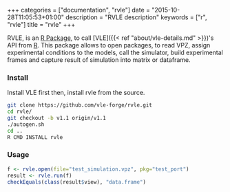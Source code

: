 +++
categories = ["documentation", "rvle"]
date = "2015-10-28T11:05:53+01:00"
description = "RVLE description"
keywords = ["r", "rvle"]
title = "rvle"
+++

RVLE, is an [R Package](https://www.r-project.org/), to call [VLE]({{<
ref "about/vle-details.md" >}})'s API from
[R](https://www-r-project.org). This package allows to open packages,
to read VPZ, assign experimental conditions to the models, call the
simulator, build experimental frames and capture result of simulation
into matrix or dataframe.

### Install

Install VLE first then, install rvle from the source.

```bash
git clone https://github.com/vle-forge/rvle.git
cd rvle/
git checkout -b v1.1 origin/v1.1
./autogen.sh
cd ..
R CMD INSTALL rvle
```

### Usage

```R
f <- rvle.open(file="test_simulation.vpz", pkg="test_port")
result <- rvle.run(f)
checkEquals(class(result$view), "data.frame")
```
